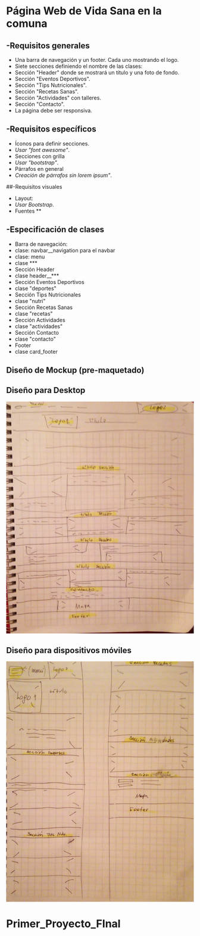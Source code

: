 
# Página Web de Vida Sana en la comuna


## -Requisitos generales
  - Una barra de navegación y un footer. Cada uno mostrando el logo.  
  - Siete secciones definiendo el nombre de las clases:
  - Sección "Header" donde se mostrará un título y una foto de fondo.
  - Sección "Eventos Deportivos".
  - Sección "Tips Nutricionales".
  - Sección "Recetas Sanas".
  - Sección "Actividades" con talleres.
  - Sección "Contacto".
  - La página debe ser responsiva.

## -Requisitos específicos
- Íconos para definir secciones.
 - *Usar "font awesome"*.
- Secciones con grilla
 - *Usar "bootstrap"*.
- Párrafos en general
 - *Creación de párrafos sin lorem ipsum"*. 
 
##-Requisitos visuales

- Layout:
 - *Usar Bootstrap*.
- Fuentes **
 
## -Especificación de clases

- Barra de navegación:
 - clase: navbar__navigation para el navbar
 - clase: menu
 - clase ***
- Sección Header 
 - clase header__***
- Sección Eventos Deportivos
 - clase "deportes"
- Sección Tips Nutricionales
 - clase "nutri"
- Sección Recetas Sanas
 - clase "recetas"
- Sección Actividades
 - clase "actividades"
- Sección Contacto
- clase "contacto"
- Footer
 - clase card_footer

## Diseño de Mockup (pre-maquetado)



## Diseño para Desktop

![](assets/mockup/pre-maqueta-desktop.jpeg)




## Diseño para dispositivos móviles

![](assets/mockup/pre-maqueta-movil.jpeg)
# Primer_Proyecto_FInal
